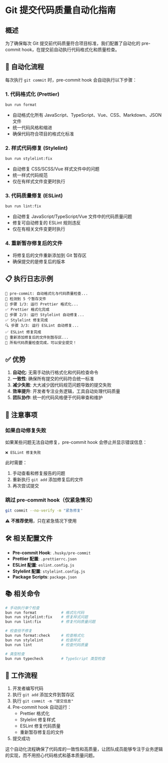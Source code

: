 # Git 提交代码质量自动化指南

## 概述

为了确保每次 Git 提交前代码质量符合项目标准，我们配置了自动化的 pre-commit hook，在提交前自动执行代码格式化和质量检查。

## 🔧 自动化流程

每次执行 `git commit` 时，pre-commit hook 会自动执行以下步骤：

### 1. 代码格式化 (Prettier)

```bash
bun run format
```

- 自动格式化所有 JavaScript、TypeScript、Vue、CSS、Markdown、JSON 文件
- 统一代码风格和缩进
- 确保代码符合项目的格式化标准

### 2. 样式代码修复 (Stylelint)

```bash
bun run stylelint:fix
```

- 自动修复 CSS/SCSS/Vue 样式文件中的问题
- 统一样式代码规范
- 仅在有样式文件变更时执行

### 3. 代码质量修复 (ESLint)

```bash
bun run lint:fix
```

- 自动修复 JavaScript/TypeScript/Vue 文件中的代码质量问题
- 修复可自动修复的 ESLint 规则违反
- 仅在有相关文件变更时执行

### 4. 重新暂存修复后的文件

- 将修复后的文件重新添加到 Git 暂存区
- 确保提交的是修复后的版本

## 📋 执行日志示例

```
🔧 pre-commit: 自动格式化与代码质量检查...
📄 检测到 5 个暂存文件
🎨 步骤 1/3: 运行 Prettier 格式化...
✅ Prettier 格式化完成
💅 步骤 2/3: 运行 Stylelint 自动修复...
✅ Stylelint 修复完成
🔍 步骤 3/3: 运行 ESLint 自动修复...
✅ ESLint 修复完成
📝 重新添加修复后的文件到暂存区...
🎉 所有代码质量检查完成，可以安全提交！
```

## ✅ 优势

1. **自动化**: 无需手动执行格式化和代码检查命令
2. **一致性**: 确保所有提交的代码符合统一标准
3. **减少失败**: 大大减少因代码规范问题导致的提交失败
4. **效率提升**: 开发者专注业务逻辑，工具自动处理代码质量
5. **团队协作**: 统一的代码风格便于代码审查和维护

## 🚨 注意事项

### 如果自动修复失败

如果某些问题无法自动修复，pre-commit hook 会停止并显示错误信息：

```
❌ ESLint 修复失败
```

此时需要：

1. 手动查看和修复报告的问题
2. 重新执行 `git add` 添加修复后的文件
3. 再次尝试提交

### 跳过 pre-commit hook（仅紧急情况）

```bash
git commit --no-verify -m "紧急修复"
```

⚠️ **不推荐使用**，只在紧急情况下使用

## 🛠️ 相关配置文件

- **Pre-commit Hook**: `.husky/pre-commit`
- **Prettier 配置**: `.prettierrc.json`
- **ESLint 配置**: `eslint.config.js`
- **Stylelint 配置**: `stylelint.config.js`
- **Package Scripts**: `package.json`

## 📚 相关命令

```bash
# 手动执行单个检查
bun run format           # 格式化代码
bun run stylelint:fix    # 修复样式问题
bun run lint:fix         # 修复代码质量问题

# 检查但不修复
bun run format:check     # 检查格式化
bun run stylelint        # 检查样式
bun run lint             # 检查代码质量

# 类型检查
bun run typecheck        # TypeScript 类型检查
```

## 🔄 工作流程

1. 开发者编写代码
2. 执行 `git add` 添加文件到暂存区
3. 执行 `git commit -m "提交信息"`
4. Pre-commit hook 自动运行：
   - Prettier 格式化
   - Stylelint 修复样式
   - ESLint 修复代码质量
   - 重新暂存修复后的文件
5. 提交成功

这个自动化流程确保了代码库的一致性和高质量，让团队成员能够专注于业务逻辑的实现，而不用担心代码格式和基本质量问题。
